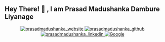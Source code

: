 ## Hey There! 👋 , I am Prasad Madushanka Dambure Liyanage

<p align="center">
 <a href="" target="blank">
  <img src="https://img.shields.io/badge/Website-DC143C?style=for-the-badge&logo=globe&logoColor=white" alt="prasadmadushanka_website" />
 </a>
 <a href="https://github.com/Prasadmadhusanka" target="_blank">
  <img src="https://img.shields.io/badge/GitHub-181717?style=for-the-badge&logo=github&logoColor=white" alt="prasadmadushanka_github" />
 </a>
 <a href="https://www.linkedin.com/in/prasadmadushanka13/" target="_blank">
  <img src="https://img.shields.io/badge/LinkedIn-0077B5?style=for-the-badge&logo=linkedin&logoColor=white" alt="prasadmadushanka_linkedin"/>
 </a>
 <a href="https://www.google.com" target="_blank">
  <img src="https://img.shields.io/badge/Google-4285F4?style=for-the-badge&logo=google&logoColor=white" alt="Google" />
 </a>
</p>
<br />


<!--
**Prasadmadhusanka/Prasadmadhusanka** is a ✨ _special_ ✨ repository because its `README.md` (this file) appears on your GitHub profile.

Here are some ideas to get you started:

- 🔭 I’m currently working on ...
- 🌱 I’m currently learning ...
- 👯 I’m looking to collaborate on ...
- 🤔 I’m looking for help with ...
- 💬 Ask me about ...
- 📫 How to reach me: ...
- 😄 Pronouns: ...
- ⚡ Fun fact: ...
-->
